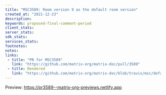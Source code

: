 ```yaml
---
title: "MSC3589: Room version 9 as the default room version"
created_at: "2021-12-23"
description:
keywords: proposed-final-comment-period
client_stats:
server_stats:
sdk_stats:
services_stats:
footnotes:
notes:
links:
 - title: "PR for MSC3589"
   link: "https://github.com/matrix-org/matrix-doc/pull/3589"
 - title: Rendered
   link: "https://github.com/matrix-org/matrix-doc/blob/travis/msc/default-v9/proposals/3589-v9-default-version.md"
---
```








<!-- Replace -->
Preview: https://pr3589--matrix-org-previews.netlify.app
<!-- Replace -->

